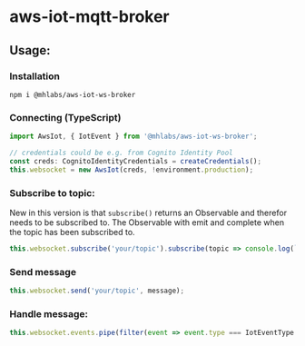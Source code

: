 # aws-iot-mqtt-broker

## Usage:

### Installation
```
npm i @mhlabs/aws-iot-ws-broker
```

### Connecting (TypeScript)
```javascript
import AwsIot, { IotEvent } from '@mhlabs/aws-iot-ws-broker';

// credentials could be e.g. from Cognito Identity Pool
const creds: CognitoIdentityCredentials = createCredentials();
this.websocket = new AwsIot(creds, !environment.production);
```

### Subscribe to topic:
New in this version is that `subscribe()` returns an Observable and therefor needs to be subscribed to. The Observable with emit and complete when the topic has been subscribed to.
```javascript
this.websocket.subscribe('your/topic').subscribe(topic => console.log(`${topic} has been subscribed to`));
```

### Send message
```javascript
this.websocket.send('your/topic', message);
```

### Handle message:
```javascript
this.websocket.events.pipe(filter(event => event.type === IotEventType.Message)).subscribe(event => console.log(`Message on topic ${event.topic}:`, event.message));
```
